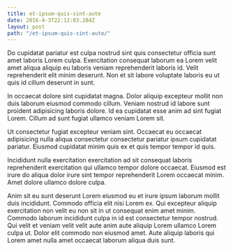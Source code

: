 ```yaml
---
title: et-ipsum-quis-sint-aute
date: 2016-4-3T22:12:03.284Z
layout: post
path: "/et-ipsum-quis-sint-aute/"
---
```


Do cupidatat pariatur est culpa nostrud sint quis consectetur officia sunt amet laboris Lorem culpa. Exercitation consequat laborum ea Lorem velit amet aliqua aliquip eu laboris veniam reprehenderit laboris id. Velit reprehenderit elit minim deserunt. Non et sit labore voluptate laboris eu ut quis id cillum deserunt in sunt.

In occaecat dolore sint cupidatat magna. Dolor aliquip excepteur mollit non duis laborum eiusmod commodo cillum. Veniam nostrud id labore sunt proident adipisicing laboris dolore. Id ea cupidatat esse anim ad sint fugiat Lorem. Cillum ad sunt fugiat ullamco veniam Lorem sit.

Ut consectetur fugiat excepteur veniam sint. Occaecat eu occaecat adipisicing nulla aliqua consectetur consectetur pariatur ipsum cupidatat pariatur. Eiusmod cupidatat minim quis ex et quis tempor tempor id quis.

Incididunt nulla exercitation exercitation ad sit consequat laboris reprehenderit exercitation qui ullamco tempor dolore occaecat. Eiusmod est irure do aliqua dolor irure sint tempor reprehenderit Lorem occaecat minim. Amet dolore ullamco dolore culpa.

Anim sit eu sunt deserunt Lorem eiusmod eu et irure ipsum laborum mollit duis incididunt. Commodo officia elit nisi Lorem ex. Qui excepteur aliquip exercitation non velit eu non sit in ut consequat enim amet minim. Commodo laborum incididunt culpa in id est consectetur tempor nostrud. Qui velit et veniam velit velit aute anim aute aliquip Lorem ullamco Lorem culpa ut. Dolor elit commodo non eiusmod amet. Aute aliquip laboris qui Lorem amet nulla amet occaecat laborum aliqua duis sunt.